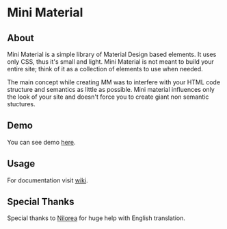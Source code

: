 # Mini Material

## About
Mini Material is a simple library of Material Design based elements. It uses only CSS, thus it's small and light. Mini Material is not meant to build your entire site; think of it as a collection of elements to use when needed.

The main concept while creating MM was to interfere with your HTML code structure and semantics as little as possible. Mini material influences only the look of your site and doesn't force you to create giant non semantic stuctures.

## Demo
You can see demo [here](http://sajran.github.io/mini-material/).

## Usage
For documentation visit [wiki](https://github.com/sajran/mini-material/wiki).

## Special Thanks
Special thanks to [Nilorea](https://www.facebook.com/niloreaart) for huge help with English translation.
